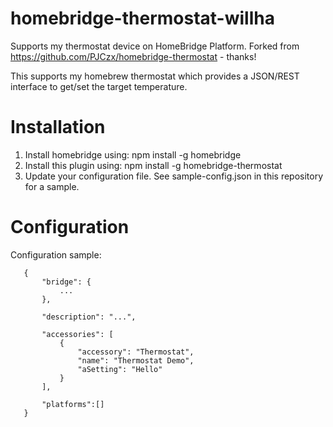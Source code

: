 # homebridge-thermostat-willha

Supports my thermostat device on HomeBridge Platform.
Forked from https://github.com/PJCzx/homebridge-thermostat - thanks!

This supports my homebrew thermostat which provides a JSON/REST interface to get/set the target temperature.

# Installation

1. Install homebridge using: npm install -g homebridge
2. Install this plugin using: npm install -g homebridge-thermostat
3. Update your configuration file. See sample-config.json in this repository for a sample. 

# Configuration

Configuration sample:

 ```
    {
        "bridge": {
            ...
        },
        
        "description": "...",

        "accessories": [
            {
                "accessory": "Thermostat",
                "name": "Thermostat Demo",
                "aSetting": "Hello"
            }
        ],

        "platforms":[]
    }
```
